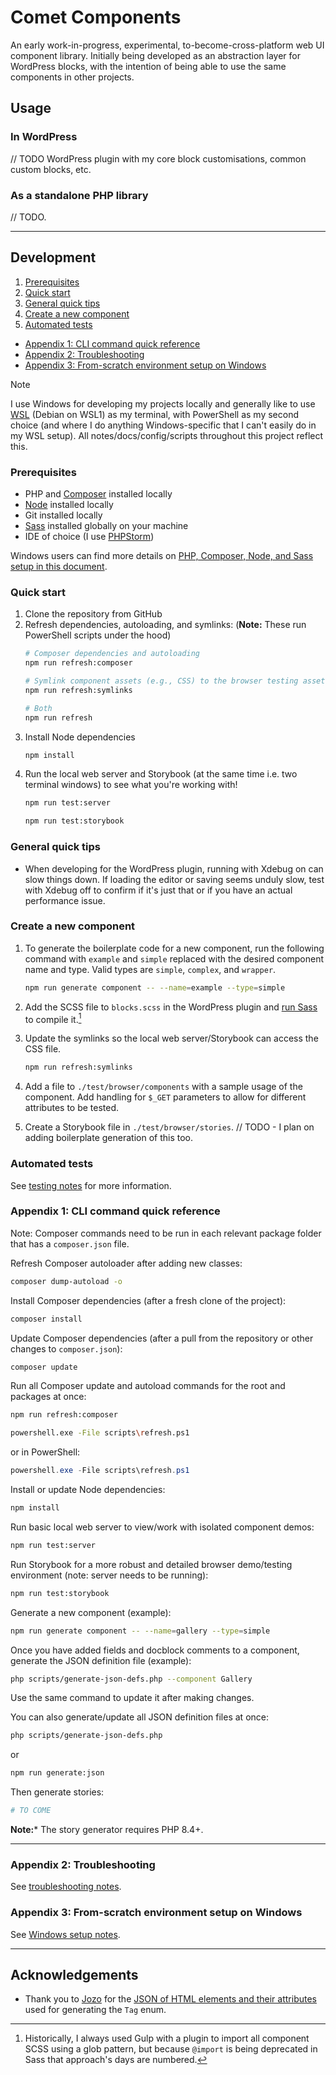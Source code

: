 # Comet Components

An early work-in-progress, experimental, to-become-cross-platform web UI component library. Initially being developed as
an abstraction layer for WordPress blocks, with the intention of being able to use the same components in other
projects.

## Usage

### In WordPress

// TODO WordPress plugin with my core block customisations, common custom blocks, etc.

### As a standalone PHP library

// TODO.

---

## Development

1. [Prerequisites](#prerequisites)
2. [Quick start](#quick-start)
3. [General quick tips](#general-quick-tips)
4. [Create a new component](#create-a-new-component)
5. [Automated tests](#automated-tests)

- [Appendix 1: CLI command quick reference](#appendix-1-cli-command-quick-reference)
- [Appendix 2: Troubleshooting](./notes/troubleshooting.md)
- [Appendix 3: From-scratch environment setup on Windows](./notes/windows.md)

> [!NOTE]
> I use Windows for developing my projects locally and generally like to
> use [WSL](https://learn.microsoft.com/en-us/windows/wsl/) (Debian on WSL1) as my terminal, with PowerShell as my
> second
> choice (and where I do anything Windows-specific that I can't easily do in my WSL setup). All
> notes/docs/config/scripts
> throughout this project reflect this.

### Prerequisites

- PHP and [Composer](https://getcomposer.org) installed locally
- [Node](https://nodejs.org) installed locally
- Git installed locally
- [Sass](https://sass-lang.com) installed globally on your machine
- IDE of choice (I use [PHPStorm](https://www.jetbrains.com/phpstorm/))

Windows users can find more details
on [PHP, Composer, Node, and Sass setup in this document](./notes/windows.md).

### Quick start

1. Clone the repository from GitHub
2. Refresh dependencies, autoloading, and symlinks: (**Note:** These run PowerShell scripts under the hood)
    ```bash
    # Composer dependencies and autoloading
    npm run refresh:composer
    ```
    ```bash
    # Symlink component assets (e.g., CSS) to the browser testing assets directory
    npm run refresh:symlinks
    ```
    ```bash
    # Both
    npm run refresh
    ```
3. Install Node dependencies
    ```bash
    npm install
    ```
4. Run the local web server and Storybook (at the same time i.e. two terminal windows) to see what you're working with!
    ```bash
    npm run test:server
    ```
    ```bash
    npm run test:storybook
    ```

### General quick tips

- When developing for the WordPress plugin, running with Xdebug on can slow things down. If loading the editor or saving
  seems unduly slow, test with Xdebug off to confirm if it's just that or if you have an actual performance issue.

### Create a new component

1. To generate the boilerplate code for a new component, run the following command with `example` and `simple` replaced
with the desired component name and type. Valid types are `simple`, `complex`, and `wrapper`.

    ```bash
    npm run generate component -- --name=example --type=simple
    ```

2. Add the SCSS file to `blocks.scss` in the WordPress plugin and [run Sass](./notes/sass.md) to compile it.[^1]
3. Update the symlinks so the local web server/Storybook can access the CSS file.
    ```bash
    npm run refresh:symlinks
    ```
4. Add a file to `./test/browser/components` with a sample usage of the component. Add handling for `$_GET` parameters
   to allow for different attributes to be tested.
5. Create a Storybook file in `./test/browser/stories`. // TODO - I plan on adding boilerplate generation of this too.
   
[^1]: Historically, I
always used Gulp with a plugin to import all component SCSS using a glob pattern, but because `@import` is being
deprecated in Sass that approach's days are numbered.

### Automated tests

See [testing notes](./notes/testing.md) for more information.

### Appendix 1: CLI command quick reference

Note: Composer commands need to be run in each relevant package folder that has a `composer.json` file. 

Refresh Composer autoloader after adding new classes:

```bash
composer dump-autoload -o
```

Install Composer dependencies (after a fresh clone of the project):

```bash
composer install
```

Update Composer dependencies (after a pull from the repository or other changes to `composer.json`):

```bash
composer update
```

Run all Composer update and autoload commands for the root and packages at once:

```bash
npm run refresh:composer
```

```bash
powershell.exe -File scripts\refresh.ps1
```

or in PowerShell:

```PowerShell
powershell.exe -File scripts\refresh.ps1
```

Install or update Node dependencies:

```bash
npm install
```

Run basic local web server to view/work with isolated component demos:

```bash
npm run test:server
```

Run Storybook for a more robust and detailed browser demo/testing environment (note: server needs to be running):

```bash
npm run test:storybook
```

Generate a new component (example):

```bash
npm run generate component -- --name=gallery --type=simple
```

Once you have added fields and docblock comments to a component, generate the JSON definition file (example):

```bash
php scripts/generate-json-defs.php --component Gallery
```

Use the same command to update it after making changes.

You can also generate/update all JSON definition files at once:

```bash
php scripts/generate-json-defs.php 
```

or

```bash
npm run generate:json
```

Then generate stories:

```bash
# TO COME
```
**Note:*** The story generator requires PHP 8.4+.

---

### Appendix 2: Troubleshooting

See [troubleshooting notes](./notes/troubleshooting.md).

### Appendix 3: From-scratch environment setup on Windows

See [Windows setup notes](./notes/windows.md).

---

## Acknowledgements

- Thank you to [Jozo](https://github.com/jozo) for
  the [JSON of HTML elements and their attributes](https://github.com/jozo/all-html-elements-and-attributes/blob/master/html-elements.json)
  used for generating the `Tag` enum.
